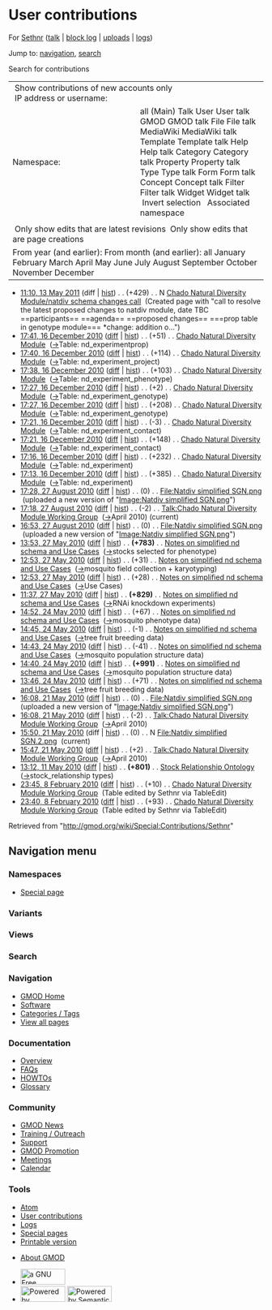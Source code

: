 <div id="mw-page-base" class="noprint">

</div>

<div id="mw-head-base" class="noprint">

</div>

<div id="content" class="mw-body" role="main">

<span id="top"></span>

<div id="mw-js-message" style="display:none;">

</div>



# <span dir="auto">User contributions</span>

<div id="bodyContent">

<div id="contentSub">

For <a
href="/mediawiki/index.php?title=User:Sethnr&amp;action=edit&amp;redlink=1"
class="new" title="User:Sethnr (page does not exist)">Sethnr</a> (<a
href="/mediawiki/index.php?title=User_talk:Sethnr&amp;action=edit&amp;redlink=1"
class="new" title="User talk:Sethnr (page does not exist)">talk</a> \|
[block
log](/mediawiki/index.php?title=Special:Log/block&page=User%3ASethnr "Special:Log/block")
\| [uploads](/wiki/Special:ListFiles/Sethnr "Special:ListFiles/Sethnr")
\| [logs](/wiki/Special:Log/Sethnr "Special:Log/Sethnr"))

</div>

<div id="jump-to-nav" class="mw-jump">

Jump to: [navigation](#mw-navigation), [search](#p-search)

</div>

<div id="mw-content-text">

Search for contributions

<table class="mw-contributions-table">
<colgroup>
<col style="width: 50%" />
<col style="width: 50%" />
</colgroup>
<tbody>
<tr class="odd">
<td colspan="2"> Show contributions of new accounts only<br />
 IP address or username:</td>
</tr>
<tr class="even">
<td class="mw-label">Namespace:</td>
<td>all (Main) Talk User User talk GMOD GMOD talk File File talk
MediaWiki MediaWiki talk Template Template talk Help Help talk Category
Category talk Property Property talk Type Type talk Form Form talk
Concept Concept talk Filter Filter talk Widget Widget talk  
 Invert selection 
 Associated namespace </td>
</tr>
<tr class="odd">
<td colspan="2"></td>
</tr>
<tr class="even">
<td colspan="2"> Only show edits that are latest revisions
 Only show edits that are page creations</td>
</tr>
<tr class="odd">
<td colspan="2">From year (and earlier): From month (and earlier): all
January February March April May June July August September October
November December</td>
</tr>
</tbody>
</table>

- <a
  href="/mediawiki/index.php?title=Chado_Natural_Diversity_Module/natdiv_schema_changes_call&amp;oldid=17682"
  class="mw-changeslist-date"
  title="Chado Natural Diversity Module/natdiv schema changes call">11:10,
  13 May 2011</a> (diff \|
  [hist](/mediawiki/index.php?title=Chado_Natural_Diversity_Module/natdiv_schema_changes_call&action=history "Chado Natural Diversity Module/natdiv schema changes call"))
  <span class="mw-changeslist-separator">. .</span>
  <span class="mw-plusminus-pos" dir="ltr"
  title="429 bytes after change">(+429)</span>‎
  <span class="mw-changeslist-separator">. .</span> N <a
  href="/wiki/Chado_Natural_Diversity_Module/natdiv_schema_changes_call"
  class="mw-contributions-title"
  title="Chado Natural Diversity Module/natdiv schema changes call">Chado
  Natural Diversity Module/natdiv schema changes call</a> ‎
  <span class="comment">(Created page with "call to resolve the latest
  proposed changes to natdiv module, date TBC ==participants==
  ==agenda== ==proposed changes== ===prop table in genotype module===
  \*change: addition o…")</span>
- <a
  href="/mediawiki/index.php?title=Chado_Natural_Diversity_Module&amp;oldid=16169"
  class="mw-changeslist-date"
  title="Chado Natural Diversity Module">17:41, 16 December 2010</a>
  ([diff](/mediawiki/index.php?title=Chado_Natural_Diversity_Module&diff=prev&oldid=16169 "Chado Natural Diversity Module")
  \|
  [hist](/mediawiki/index.php?title=Chado_Natural_Diversity_Module&action=history "Chado Natural Diversity Module"))
  <span class="mw-changeslist-separator">. .</span>
  <span class="mw-plusminus-pos" dir="ltr"
  title="18,531 bytes after change">(+51)</span>‎
  <span class="mw-changeslist-separator">. .</span>
  <a href="/wiki/Chado_Natural_Diversity_Module"
  class="mw-contributions-title"
  title="Chado Natural Diversity Module">Chado Natural Diversity
  Module</a> ‎
  <span class="comment">([→](/wiki/Chado_Natural_Diversity_Module#Table:_nd_experimentprop "Chado Natural Diversity Module")‎<span dir="auto"><span class="autocomment">Table:
  nd_experimentprop</span></span>)</span>
- <a
  href="/mediawiki/index.php?title=Chado_Natural_Diversity_Module&amp;oldid=16168"
  class="mw-changeslist-date"
  title="Chado Natural Diversity Module">17:40, 16 December 2010</a>
  ([diff](/mediawiki/index.php?title=Chado_Natural_Diversity_Module&diff=prev&oldid=16168 "Chado Natural Diversity Module")
  \|
  [hist](/mediawiki/index.php?title=Chado_Natural_Diversity_Module&action=history "Chado Natural Diversity Module"))
  <span class="mw-changeslist-separator">. .</span>
  <span class="mw-plusminus-pos" dir="ltr"
  title="18,480 bytes after change">(+114)</span>‎
  <span class="mw-changeslist-separator">. .</span>
  <a href="/wiki/Chado_Natural_Diversity_Module"
  class="mw-contributions-title"
  title="Chado Natural Diversity Module">Chado Natural Diversity
  Module</a> ‎
  <span class="comment">([→](/wiki/Chado_Natural_Diversity_Module#Table:_nd_experiment_project "Chado Natural Diversity Module")‎<span dir="auto"><span class="autocomment">Table:
  nd_experiment_project</span></span>)</span>
- <a
  href="/mediawiki/index.php?title=Chado_Natural_Diversity_Module&amp;oldid=16167"
  class="mw-changeslist-date"
  title="Chado Natural Diversity Module">17:38, 16 December 2010</a>
  ([diff](/mediawiki/index.php?title=Chado_Natural_Diversity_Module&diff=prev&oldid=16167 "Chado Natural Diversity Module")
  \|
  [hist](/mediawiki/index.php?title=Chado_Natural_Diversity_Module&action=history "Chado Natural Diversity Module"))
  <span class="mw-changeslist-separator">. .</span>
  <span class="mw-plusminus-pos" dir="ltr"
  title="18,366 bytes after change">(+103)</span>‎
  <span class="mw-changeslist-separator">. .</span>
  <a href="/wiki/Chado_Natural_Diversity_Module"
  class="mw-contributions-title"
  title="Chado Natural Diversity Module">Chado Natural Diversity
  Module</a> ‎
  <span class="comment">([→](/wiki/Chado_Natural_Diversity_Module#Table:_nd_experiment_phenotype "Chado Natural Diversity Module")‎<span dir="auto"><span class="autocomment">Table:
  nd_experiment_phenotype</span></span>)</span>
- <a
  href="/mediawiki/index.php?title=Chado_Natural_Diversity_Module&amp;oldid=16165"
  class="mw-changeslist-date"
  title="Chado Natural Diversity Module">17:27, 16 December 2010</a>
  ([diff](/mediawiki/index.php?title=Chado_Natural_Diversity_Module&diff=prev&oldid=16165 "Chado Natural Diversity Module")
  \|
  [hist](/mediawiki/index.php?title=Chado_Natural_Diversity_Module&action=history "Chado Natural Diversity Module"))
  <span class="mw-changeslist-separator">. .</span>
  <span class="mw-plusminus-pos" dir="ltr"
  title="18,263 bytes after change">(+2)</span>‎
  <span class="mw-changeslist-separator">. .</span>
  <a href="/wiki/Chado_Natural_Diversity_Module"
  class="mw-contributions-title"
  title="Chado Natural Diversity Module">Chado Natural Diversity
  Module</a> ‎
  <span class="comment">([→](/wiki/Chado_Natural_Diversity_Module#Table:_nd_experiment_genotype "Chado Natural Diversity Module")‎<span dir="auto"><span class="autocomment">Table:
  nd_experiment_genotype</span></span>)</span>
- <a
  href="/mediawiki/index.php?title=Chado_Natural_Diversity_Module&amp;oldid=16164"
  class="mw-changeslist-date"
  title="Chado Natural Diversity Module">17:27, 16 December 2010</a>
  ([diff](/mediawiki/index.php?title=Chado_Natural_Diversity_Module&diff=prev&oldid=16164 "Chado Natural Diversity Module")
  \|
  [hist](/mediawiki/index.php?title=Chado_Natural_Diversity_Module&action=history "Chado Natural Diversity Module"))
  <span class="mw-changeslist-separator">. .</span>
  <span class="mw-plusminus-pos" dir="ltr"
  title="18,261 bytes after change">(+208)</span>‎
  <span class="mw-changeslist-separator">. .</span>
  <a href="/wiki/Chado_Natural_Diversity_Module"
  class="mw-contributions-title"
  title="Chado Natural Diversity Module">Chado Natural Diversity
  Module</a> ‎
  <span class="comment">([→](/wiki/Chado_Natural_Diversity_Module#Table:_nd_experiment_genotype "Chado Natural Diversity Module")‎<span dir="auto"><span class="autocomment">Table:
  nd_experiment_genotype</span></span>)</span>
- <a
  href="/mediawiki/index.php?title=Chado_Natural_Diversity_Module&amp;oldid=16163"
  class="mw-changeslist-date"
  title="Chado Natural Diversity Module">17:21, 16 December 2010</a>
  ([diff](/mediawiki/index.php?title=Chado_Natural_Diversity_Module&diff=prev&oldid=16163 "Chado Natural Diversity Module")
  \|
  [hist](/mediawiki/index.php?title=Chado_Natural_Diversity_Module&action=history "Chado Natural Diversity Module"))
  <span class="mw-changeslist-separator">. .</span>
  <span class="mw-plusminus-neg" dir="ltr"
  title="18,053 bytes after change">(-3)</span>‎
  <span class="mw-changeslist-separator">. .</span>
  <a href="/wiki/Chado_Natural_Diversity_Module"
  class="mw-contributions-title"
  title="Chado Natural Diversity Module">Chado Natural Diversity
  Module</a> ‎
  <span class="comment">([→](/wiki/Chado_Natural_Diversity_Module#Table:_nd_experiment_contact "Chado Natural Diversity Module")‎<span dir="auto"><span class="autocomment">Table:
  nd_experiment_contact</span></span>)</span>
- <a
  href="/mediawiki/index.php?title=Chado_Natural_Diversity_Module&amp;oldid=16162"
  class="mw-changeslist-date"
  title="Chado Natural Diversity Module">17:21, 16 December 2010</a>
  ([diff](/mediawiki/index.php?title=Chado_Natural_Diversity_Module&diff=prev&oldid=16162 "Chado Natural Diversity Module")
  \|
  [hist](/mediawiki/index.php?title=Chado_Natural_Diversity_Module&action=history "Chado Natural Diversity Module"))
  <span class="mw-changeslist-separator">. .</span>
  <span class="mw-plusminus-pos" dir="ltr"
  title="18,056 bytes after change">(+148)</span>‎
  <span class="mw-changeslist-separator">. .</span>
  <a href="/wiki/Chado_Natural_Diversity_Module"
  class="mw-contributions-title"
  title="Chado Natural Diversity Module">Chado Natural Diversity
  Module</a> ‎
  <span class="comment">([→](/wiki/Chado_Natural_Diversity_Module#Table:_nd_experiment_contact "Chado Natural Diversity Module")‎<span dir="auto"><span class="autocomment">Table:
  nd_experiment_contact</span></span>)</span>
- <a
  href="/mediawiki/index.php?title=Chado_Natural_Diversity_Module&amp;oldid=16157"
  class="mw-changeslist-date"
  title="Chado Natural Diversity Module">17:16, 16 December 2010</a>
  ([diff](/mediawiki/index.php?title=Chado_Natural_Diversity_Module&diff=prev&oldid=16157 "Chado Natural Diversity Module")
  \|
  [hist](/mediawiki/index.php?title=Chado_Natural_Diversity_Module&action=history "Chado Natural Diversity Module"))
  <span class="mw-changeslist-separator">. .</span>
  <span class="mw-plusminus-pos" dir="ltr"
  title="17,908 bytes after change">(+232)</span>‎
  <span class="mw-changeslist-separator">. .</span>
  <a href="/wiki/Chado_Natural_Diversity_Module"
  class="mw-contributions-title"
  title="Chado Natural Diversity Module">Chado Natural Diversity
  Module</a> ‎
  <span class="comment">([→](/wiki/Chado_Natural_Diversity_Module#Table:_nd_experiment "Chado Natural Diversity Module")‎<span dir="auto"><span class="autocomment">Table:
  nd_experiment</span></span>)</span>
- <a
  href="/mediawiki/index.php?title=Chado_Natural_Diversity_Module&amp;oldid=16155"
  class="mw-changeslist-date"
  title="Chado Natural Diversity Module">17:13, 16 December 2010</a>
  ([diff](/mediawiki/index.php?title=Chado_Natural_Diversity_Module&diff=prev&oldid=16155 "Chado Natural Diversity Module")
  \|
  [hist](/mediawiki/index.php?title=Chado_Natural_Diversity_Module&action=history "Chado Natural Diversity Module"))
  <span class="mw-changeslist-separator">. .</span>
  <span class="mw-plusminus-pos" dir="ltr"
  title="17,676 bytes after change">(+385)</span>‎
  <span class="mw-changeslist-separator">. .</span>
  <a href="/wiki/Chado_Natural_Diversity_Module"
  class="mw-contributions-title"
  title="Chado Natural Diversity Module">Chado Natural Diversity
  Module</a> ‎
  <span class="comment">([→](/wiki/Chado_Natural_Diversity_Module#Table:_nd_experiment "Chado Natural Diversity Module")‎<span dir="auto"><span class="autocomment">Table:
  nd_experiment</span></span>)</span>
- <a
  href="/mediawiki/index.php?title=File:Natdiv_simplified_SGN.png&amp;oldid=14319"
  class="mw-changeslist-date"
  title="File:Natdiv simplified SGN.png">17:28, 27 August 2010</a>
  ([diff](/mediawiki/index.php?title=File:Natdiv_simplified_SGN.png&diff=prev&oldid=14319 "File:Natdiv simplified SGN.png")
  \|
  [hist](/mediawiki/index.php?title=File:Natdiv_simplified_SGN.png&action=history "File:Natdiv simplified SGN.png"))
  <span class="mw-changeslist-separator">. .</span>
  <span class="mw-plusminus-null" dir="ltr"
  title="0 bytes after change">(0)</span>‎
  <span class="mw-changeslist-separator">. .</span>
  <a href="/wiki/File:Natdiv_simplified_SGN.png"
  class="mw-contributions-title"
  title="File:Natdiv simplified SGN.png">File:Natdiv simplified
  SGN.png</a> ‎ <span class="comment">(uploaded a new version of
  "[Image:Natdiv simplified
  SGN.png](/wiki/File:Natdiv_simplified_SGN.png "File:Natdiv simplified SGN.png")")</span>
- <a
  href="/mediawiki/index.php?title=Talk:Chado_Natural_Diversity_Module_Working_Group&amp;oldid=14318"
  class="mw-changeslist-date"
  title="Talk:Chado Natural Diversity Module Working Group">17:18, 27
  August 2010</a>
  ([diff](/mediawiki/index.php?title=Talk:Chado_Natural_Diversity_Module_Working_Group&diff=prev&oldid=14318 "Talk:Chado Natural Diversity Module Working Group")
  \|
  [hist](/mediawiki/index.php?title=Talk:Chado_Natural_Diversity_Module_Working_Group&action=history "Talk:Chado Natural Diversity Module Working Group"))
  <span class="mw-changeslist-separator">. .</span>
  <span class="mw-plusminus-neg" dir="ltr"
  title="14,494 bytes after change">(-2)</span>‎
  <span class="mw-changeslist-separator">. .</span>
  <a href="/wiki/Talk:Chado_Natural_Diversity_Module_Working_Group"
  class="mw-contributions-title"
  title="Talk:Chado Natural Diversity Module Working Group">Talk:Chado
  Natural Diversity Module Working Group</a> ‎
  <span class="comment">([→](/wiki/Talk:Chado_Natural_Diversity_Module_Working_Group#April_2010 "Talk:Chado Natural Diversity Module Working Group")‎<span dir="auto"><span class="autocomment">April
  2010</span></span>)</span> <span class="mw-uctop">(current)</span>
- <a
  href="/mediawiki/index.php?title=File:Natdiv_simplified_SGN.png&amp;oldid=14317"
  class="mw-changeslist-date"
  title="File:Natdiv simplified SGN.png">16:53, 27 August 2010</a>
  ([diff](/mediawiki/index.php?title=File:Natdiv_simplified_SGN.png&diff=prev&oldid=14317 "File:Natdiv simplified SGN.png")
  \|
  [hist](/mediawiki/index.php?title=File:Natdiv_simplified_SGN.png&action=history "File:Natdiv simplified SGN.png"))
  <span class="mw-changeslist-separator">. .</span>
  <span class="mw-plusminus-null" dir="ltr"
  title="0 bytes after change">(0)</span>‎
  <span class="mw-changeslist-separator">. .</span>
  <a href="/wiki/File:Natdiv_simplified_SGN.png"
  class="mw-contributions-title"
  title="File:Natdiv simplified SGN.png">File:Natdiv simplified
  SGN.png</a> ‎ <span class="comment">(uploaded a new version of
  "[Image:Natdiv simplified
  SGN.png](/wiki/File:Natdiv_simplified_SGN.png "File:Natdiv simplified SGN.png")")</span>
- <a
  href="/mediawiki/index.php?title=Notes_on_simplified_nd_schema_and_Use_Cases&amp;oldid=12759"
  class="mw-changeslist-date"
  title="Notes on simplified nd schema and Use Cases">13:53, 27 May
  2010</a>
  ([diff](/mediawiki/index.php?title=Notes_on_simplified_nd_schema_and_Use_Cases&diff=prev&oldid=12759 "Notes on simplified nd schema and Use Cases")
  \|
  [hist](/mediawiki/index.php?title=Notes_on_simplified_nd_schema_and_Use_Cases&action=history "Notes on simplified nd schema and Use Cases"))
  <span class="mw-changeslist-separator">. .</span> **(+783)**‎
  <span class="mw-changeslist-separator">. .</span>
  <a href="/wiki/Notes_on_simplified_nd_schema_and_Use_Cases"
  class="mw-contributions-title"
  title="Notes on simplified nd schema and Use Cases">Notes on simplified
  nd schema and Use Cases</a> ‎
  <span class="comment">([→](/wiki/Notes_on_simplified_nd_schema_and_Use_Cases#stocks_selected_for_phenotype "Notes on simplified nd schema and Use Cases")‎<span dir="auto"><span class="autocomment">stocks
  selected for phenotype</span></span>)</span>
- <a
  href="/mediawiki/index.php?title=Notes_on_simplified_nd_schema_and_Use_Cases&amp;oldid=12758"
  class="mw-changeslist-date"
  title="Notes on simplified nd schema and Use Cases">12:53, 27 May
  2010</a>
  ([diff](/mediawiki/index.php?title=Notes_on_simplified_nd_schema_and_Use_Cases&diff=prev&oldid=12758 "Notes on simplified nd schema and Use Cases")
  \|
  [hist](/mediawiki/index.php?title=Notes_on_simplified_nd_schema_and_Use_Cases&action=history "Notes on simplified nd schema and Use Cases"))
  <span class="mw-changeslist-separator">. .</span>
  <span class="mw-plusminus-pos" dir="ltr"
  title="13,747 bytes after change">(+31)</span>‎
  <span class="mw-changeslist-separator">. .</span>
  <a href="/wiki/Notes_on_simplified_nd_schema_and_Use_Cases"
  class="mw-contributions-title"
  title="Notes on simplified nd schema and Use Cases">Notes on simplified
  nd schema and Use Cases</a> ‎
  <span class="comment">([→](/wiki/Notes_on_simplified_nd_schema_and_Use_Cases#mosquito_field_collection_.2B_karyotyping "Notes on simplified nd schema and Use Cases")‎<span dir="auto"><span class="autocomment">mosquito
  field collection + karyotyping</span></span>)</span>
- <a
  href="/mediawiki/index.php?title=Notes_on_simplified_nd_schema_and_Use_Cases&amp;oldid=12757"
  class="mw-changeslist-date"
  title="Notes on simplified nd schema and Use Cases">12:53, 27 May
  2010</a>
  ([diff](/mediawiki/index.php?title=Notes_on_simplified_nd_schema_and_Use_Cases&diff=prev&oldid=12757 "Notes on simplified nd schema and Use Cases")
  \|
  [hist](/mediawiki/index.php?title=Notes_on_simplified_nd_schema_and_Use_Cases&action=history "Notes on simplified nd schema and Use Cases"))
  <span class="mw-changeslist-separator">. .</span>
  <span class="mw-plusminus-pos" dir="ltr"
  title="13,716 bytes after change">(+28)</span>‎
  <span class="mw-changeslist-separator">. .</span>
  <a href="/wiki/Notes_on_simplified_nd_schema_and_Use_Cases"
  class="mw-contributions-title"
  title="Notes on simplified nd schema and Use Cases">Notes on simplified
  nd schema and Use Cases</a> ‎
  <span class="comment">([→](/wiki/Notes_on_simplified_nd_schema_and_Use_Cases#Use_Cases "Notes on simplified nd schema and Use Cases")‎<span dir="auto"><span class="autocomment">Use
  Cases</span></span>)</span>
- <a
  href="/mediawiki/index.php?title=Notes_on_simplified_nd_schema_and_Use_Cases&amp;oldid=12756"
  class="mw-changeslist-date"
  title="Notes on simplified nd schema and Use Cases">11:37, 27 May
  2010</a>
  ([diff](/mediawiki/index.php?title=Notes_on_simplified_nd_schema_and_Use_Cases&diff=prev&oldid=12756 "Notes on simplified nd schema and Use Cases")
  \|
  [hist](/mediawiki/index.php?title=Notes_on_simplified_nd_schema_and_Use_Cases&action=history "Notes on simplified nd schema and Use Cases"))
  <span class="mw-changeslist-separator">. .</span> **(+829)**‎
  <span class="mw-changeslist-separator">. .</span>
  <a href="/wiki/Notes_on_simplified_nd_schema_and_Use_Cases"
  class="mw-contributions-title"
  title="Notes on simplified nd schema and Use Cases">Notes on simplified
  nd schema and Use Cases</a> ‎
  <span class="comment">([→](/wiki/Notes_on_simplified_nd_schema_and_Use_Cases#RNAi_knockdown_experiments "Notes on simplified nd schema and Use Cases")‎<span dir="auto"><span class="autocomment">RNAi
  knockdown experiments</span></span>)</span>
- <a
  href="/mediawiki/index.php?title=Notes_on_simplified_nd_schema_and_Use_Cases&amp;oldid=12675"
  class="mw-changeslist-date"
  title="Notes on simplified nd schema and Use Cases">14:52, 24 May
  2010</a>
  ([diff](/mediawiki/index.php?title=Notes_on_simplified_nd_schema_and_Use_Cases&diff=prev&oldid=12675 "Notes on simplified nd schema and Use Cases")
  \|
  [hist](/mediawiki/index.php?title=Notes_on_simplified_nd_schema_and_Use_Cases&action=history "Notes on simplified nd schema and Use Cases"))
  <span class="mw-changeslist-separator">. .</span>
  <span class="mw-plusminus-pos" dir="ltr"
  title="10,367 bytes after change">(+67)</span>‎
  <span class="mw-changeslist-separator">. .</span>
  <a href="/wiki/Notes_on_simplified_nd_schema_and_Use_Cases"
  class="mw-contributions-title"
  title="Notes on simplified nd schema and Use Cases">Notes on simplified
  nd schema and Use Cases</a> ‎
  <span class="comment">([→](/wiki/Notes_on_simplified_nd_schema_and_Use_Cases#mosquito_phenotype_data "Notes on simplified nd schema and Use Cases")‎<span dir="auto"><span class="autocomment">mosquito
  phenotype data</span></span>)</span>
- <a
  href="/mediawiki/index.php?title=Notes_on_simplified_nd_schema_and_Use_Cases&amp;oldid=12674"
  class="mw-changeslist-date"
  title="Notes on simplified nd schema and Use Cases">14:45, 24 May
  2010</a>
  ([diff](/mediawiki/index.php?title=Notes_on_simplified_nd_schema_and_Use_Cases&diff=prev&oldid=12674 "Notes on simplified nd schema and Use Cases")
  \|
  [hist](/mediawiki/index.php?title=Notes_on_simplified_nd_schema_and_Use_Cases&action=history "Notes on simplified nd schema and Use Cases"))
  <span class="mw-changeslist-separator">. .</span>
  <span class="mw-plusminus-neg" dir="ltr"
  title="10,300 bytes after change">(-1)</span>‎
  <span class="mw-changeslist-separator">. .</span>
  <a href="/wiki/Notes_on_simplified_nd_schema_and_Use_Cases"
  class="mw-contributions-title"
  title="Notes on simplified nd schema and Use Cases">Notes on simplified
  nd schema and Use Cases</a> ‎
  <span class="comment">([→](/wiki/Notes_on_simplified_nd_schema_and_Use_Cases#tree_fruit_breeding_data "Notes on simplified nd schema and Use Cases")‎<span dir="auto"><span class="autocomment">tree
  fruit breeding data</span></span>)</span>
- <a
  href="/mediawiki/index.php?title=Notes_on_simplified_nd_schema_and_Use_Cases&amp;oldid=12673"
  class="mw-changeslist-date"
  title="Notes on simplified nd schema and Use Cases">14:43, 24 May
  2010</a>
  ([diff](/mediawiki/index.php?title=Notes_on_simplified_nd_schema_and_Use_Cases&diff=prev&oldid=12673 "Notes on simplified nd schema and Use Cases")
  \|
  [hist](/mediawiki/index.php?title=Notes_on_simplified_nd_schema_and_Use_Cases&action=history "Notes on simplified nd schema and Use Cases"))
  <span class="mw-changeslist-separator">. .</span>
  <span class="mw-plusminus-neg" dir="ltr"
  title="10,301 bytes after change">(-41)</span>‎
  <span class="mw-changeslist-separator">. .</span>
  <a href="/wiki/Notes_on_simplified_nd_schema_and_Use_Cases"
  class="mw-contributions-title"
  title="Notes on simplified nd schema and Use Cases">Notes on simplified
  nd schema and Use Cases</a> ‎
  <span class="comment">([→](/wiki/Notes_on_simplified_nd_schema_and_Use_Cases#mosquito_population_structure_data "Notes on simplified nd schema and Use Cases")‎<span dir="auto"><span class="autocomment">mosquito
  population structure data</span></span>)</span>
- <a
  href="/mediawiki/index.php?title=Notes_on_simplified_nd_schema_and_Use_Cases&amp;oldid=12672"
  class="mw-changeslist-date"
  title="Notes on simplified nd schema and Use Cases">14:40, 24 May
  2010</a>
  ([diff](/mediawiki/index.php?title=Notes_on_simplified_nd_schema_and_Use_Cases&diff=prev&oldid=12672 "Notes on simplified nd schema and Use Cases")
  \|
  [hist](/mediawiki/index.php?title=Notes_on_simplified_nd_schema_and_Use_Cases&action=history "Notes on simplified nd schema and Use Cases"))
  <span class="mw-changeslist-separator">. .</span> **(+991)**‎
  <span class="mw-changeslist-separator">. .</span>
  <a href="/wiki/Notes_on_simplified_nd_schema_and_Use_Cases"
  class="mw-contributions-title"
  title="Notes on simplified nd schema and Use Cases">Notes on simplified
  nd schema and Use Cases</a> ‎
  <span class="comment">([→](/wiki/Notes_on_simplified_nd_schema_and_Use_Cases#mosquito_population_structure_data "Notes on simplified nd schema and Use Cases")‎<span dir="auto"><span class="autocomment">mosquito
  population structure data</span></span>)</span>
- <a
  href="/mediawiki/index.php?title=Notes_on_simplified_nd_schema_and_Use_Cases&amp;oldid=12671"
  class="mw-changeslist-date"
  title="Notes on simplified nd schema and Use Cases">13:46, 24 May
  2010</a>
  ([diff](/mediawiki/index.php?title=Notes_on_simplified_nd_schema_and_Use_Cases&diff=prev&oldid=12671 "Notes on simplified nd schema and Use Cases")
  \|
  [hist](/mediawiki/index.php?title=Notes_on_simplified_nd_schema_and_Use_Cases&action=history "Notes on simplified nd schema and Use Cases"))
  <span class="mw-changeslist-separator">. .</span>
  <span class="mw-plusminus-pos" dir="ltr"
  title="9,351 bytes after change">(+71)</span>‎
  <span class="mw-changeslist-separator">. .</span>
  <a href="/wiki/Notes_on_simplified_nd_schema_and_Use_Cases"
  class="mw-contributions-title"
  title="Notes on simplified nd schema and Use Cases">Notes on simplified
  nd schema and Use Cases</a> ‎
  <span class="comment">([→](/wiki/Notes_on_simplified_nd_schema_and_Use_Cases#tree_fruit_breeding_data "Notes on simplified nd schema and Use Cases")‎<span dir="auto"><span class="autocomment">tree
  fruit breeding data</span></span>)</span>
- <a
  href="/mediawiki/index.php?title=File:Natdiv_simplified_SGN.png&amp;oldid=12632"
  class="mw-changeslist-date"
  title="File:Natdiv simplified SGN.png">16:08, 21 May 2010</a>
  ([diff](/mediawiki/index.php?title=File:Natdiv_simplified_SGN.png&diff=prev&oldid=12632 "File:Natdiv simplified SGN.png")
  \|
  [hist](/mediawiki/index.php?title=File:Natdiv_simplified_SGN.png&action=history "File:Natdiv simplified SGN.png"))
  <span class="mw-changeslist-separator">. .</span>
  <span class="mw-plusminus-null" dir="ltr"
  title="0 bytes after change">(0)</span>‎
  <span class="mw-changeslist-separator">. .</span>
  <a href="/wiki/File:Natdiv_simplified_SGN.png"
  class="mw-contributions-title"
  title="File:Natdiv simplified SGN.png">File:Natdiv simplified
  SGN.png</a> ‎ <span class="comment">(uploaded a new version of
  "[Image:Natdiv simplified
  SGN.png](/wiki/File:Natdiv_simplified_SGN.png "File:Natdiv simplified SGN.png")")</span>
- <a
  href="/mediawiki/index.php?title=Talk:Chado_Natural_Diversity_Module_Working_Group&amp;oldid=12631"
  class="mw-changeslist-date"
  title="Talk:Chado Natural Diversity Module Working Group">16:08, 21 May
  2010</a>
  ([diff](/mediawiki/index.php?title=Talk:Chado_Natural_Diversity_Module_Working_Group&diff=prev&oldid=12631 "Talk:Chado Natural Diversity Module Working Group")
  \|
  [hist](/mediawiki/index.php?title=Talk:Chado_Natural_Diversity_Module_Working_Group&action=history "Talk:Chado Natural Diversity Module Working Group"))
  <span class="mw-changeslist-separator">. .</span>
  <span class="mw-plusminus-neg" dir="ltr"
  title="13,561 bytes after change">(-2)</span>‎
  <span class="mw-changeslist-separator">. .</span>
  <a href="/wiki/Talk:Chado_Natural_Diversity_Module_Working_Group"
  class="mw-contributions-title"
  title="Talk:Chado Natural Diversity Module Working Group">Talk:Chado
  Natural Diversity Module Working Group</a> ‎
  <span class="comment">([→](/wiki/Talk:Chado_Natural_Diversity_Module_Working_Group#April_2010 "Talk:Chado Natural Diversity Module Working Group")‎<span dir="auto"><span class="autocomment">April
  2010</span></span>)</span>
- <a
  href="/mediawiki/index.php?title=File:Natdiv_simplified_SGN.2.png&amp;oldid=12630"
  class="mw-changeslist-date"
  title="File:Natdiv simplified SGN.2.png">15:50, 21 May 2010</a> (diff
  \|
  [hist](/mediawiki/index.php?title=File:Natdiv_simplified_SGN.2.png&action=history "File:Natdiv simplified SGN.2.png"))
  <span class="mw-changeslist-separator">. .</span>
  <span class="mw-plusminus-null" dir="ltr"
  title="0 bytes after change">(0)</span>‎
  <span class="mw-changeslist-separator">. .</span> N
  <a href="/wiki/File:Natdiv_simplified_SGN.2.png"
  class="mw-contributions-title"
  title="File:Natdiv simplified SGN.2.png">File:Natdiv simplified
  SGN.2.png</a> ‎ <span class="mw-uctop">(current)</span>
- <a
  href="/mediawiki/index.php?title=Talk:Chado_Natural_Diversity_Module_Working_Group&amp;oldid=12629"
  class="mw-changeslist-date"
  title="Talk:Chado Natural Diversity Module Working Group">15:47, 21 May
  2010</a>
  ([diff](/mediawiki/index.php?title=Talk:Chado_Natural_Diversity_Module_Working_Group&diff=prev&oldid=12629 "Talk:Chado Natural Diversity Module Working Group")
  \|
  [hist](/mediawiki/index.php?title=Talk:Chado_Natural_Diversity_Module_Working_Group&action=history "Talk:Chado Natural Diversity Module Working Group"))
  <span class="mw-changeslist-separator">. .</span>
  <span class="mw-plusminus-pos" dir="ltr"
  title="13,563 bytes after change">(+2)</span>‎
  <span class="mw-changeslist-separator">. .</span>
  <a href="/wiki/Talk:Chado_Natural_Diversity_Module_Working_Group"
  class="mw-contributions-title"
  title="Talk:Chado Natural Diversity Module Working Group">Talk:Chado
  Natural Diversity Module Working Group</a> ‎
  <span class="comment">([→](/wiki/Talk:Chado_Natural_Diversity_Module_Working_Group#April_2010 "Talk:Chado Natural Diversity Module Working Group")‎<span dir="auto"><span class="autocomment">April
  2010</span></span>)</span>
- <a
  href="/mediawiki/index.php?title=Stock_Relationship_Ontology&amp;oldid=12517"
  class="mw-changeslist-date" title="Stock Relationship Ontology">13:12,
  11 May 2010</a>
  ([diff](/mediawiki/index.php?title=Stock_Relationship_Ontology&diff=prev&oldid=12517 "Stock Relationship Ontology")
  \|
  [hist](/mediawiki/index.php?title=Stock_Relationship_Ontology&action=history "Stock Relationship Ontology"))
  <span class="mw-changeslist-separator">. .</span> **(+801)**‎
  <span class="mw-changeslist-separator">. .</span>
  <a href="/wiki/Stock_Relationship_Ontology"
  class="mw-contributions-title" title="Stock Relationship Ontology">Stock
  Relationship Ontology</a> ‎
  <span class="comment">([→](/wiki/Stock_Relationship_Ontology#stock_relationship_types "Stock Relationship Ontology")‎<span dir="auto"><span class="autocomment">stock_relationship
  types</span></span>)</span>
- <a
  href="/mediawiki/index.php?title=Chado_Natural_Diversity_Module_Working_Group&amp;oldid=11919"
  class="mw-changeslist-date"
  title="Chado Natural Diversity Module Working Group">23:45, 8 February
  2010</a>
  ([diff](/mediawiki/index.php?title=Chado_Natural_Diversity_Module_Working_Group&diff=prev&oldid=11919 "Chado Natural Diversity Module Working Group")
  \|
  [hist](/mediawiki/index.php?title=Chado_Natural_Diversity_Module_Working_Group&action=history "Chado Natural Diversity Module Working Group"))
  <span class="mw-changeslist-separator">. .</span>
  <span class="mw-plusminus-pos" dir="ltr"
  title="4,654 bytes after change">(+10)</span>‎
  <span class="mw-changeslist-separator">. .</span>
  <a href="/wiki/Chado_Natural_Diversity_Module_Working_Group"
  class="mw-contributions-title"
  title="Chado Natural Diversity Module Working Group">Chado Natural
  Diversity Module Working Group</a> ‎ <span class="comment">(Table
  edited by Sethnr via TableEdit)</span>
- <a
  href="/mediawiki/index.php?title=Chado_Natural_Diversity_Module_Working_Group&amp;oldid=11918"
  class="mw-changeslist-date"
  title="Chado Natural Diversity Module Working Group">23:40, 8 February
  2010</a>
  ([diff](/mediawiki/index.php?title=Chado_Natural_Diversity_Module_Working_Group&diff=prev&oldid=11918 "Chado Natural Diversity Module Working Group")
  \|
  [hist](/mediawiki/index.php?title=Chado_Natural_Diversity_Module_Working_Group&action=history "Chado Natural Diversity Module Working Group"))
  <span class="mw-changeslist-separator">. .</span>
  <span class="mw-plusminus-pos" dir="ltr"
  title="4,644 bytes after change">(+93)</span>‎
  <span class="mw-changeslist-separator">. .</span>
  <a href="/wiki/Chado_Natural_Diversity_Module_Working_Group"
  class="mw-contributions-title"
  title="Chado Natural Diversity Module Working Group">Chado Natural
  Diversity Module Working Group</a> ‎ <span class="comment">(Table
  edited by Sethnr via TableEdit)</span>

</div>

<div class="printfooter">

Retrieved from "<http://gmod.org/wiki/Special:Contributions/Sethnr>"

</div>

<div id="catlinks" class="catlinks catlinks-allhidden">

</div>

<div class="visualClear">

</div>

</div>

</div>

<div id="mw-navigation">

## Navigation menu

<div id="mw-head">



<div id="left-navigation">

<div id="p-namespaces" class="vectorTabs" role="navigation"
aria-labelledby="p-namespaces-label">

### Namespaces

- <span id="ca-nstab-special">[Special
  page](/wiki/Special:Contributions/Sethnr "This is a special page, you cannot edit the page itself")</span>

</div>

<div id="p-variants" class="vectorMenu emptyPortlet" role="navigation"
aria-labelledby="p-variants-label">

### 

### Variants[](#)

<div class="menu">

</div>

</div>

</div>

<div id="right-navigation">

<div id="p-views" class="vectorTabs emptyPortlet" role="navigation"
aria-labelledby="p-views-label">

### Views

</div>



</div>

<div id="p-search" role="search">

### Search

<div id="simpleSearch">

</div>

</div>

</div>

</div>

<div id="mw-panel">

<div id="p-logo" role="banner">

<a href="/wiki/Main_Page"
style="background-image: url(http://gmod.org/images/GMOD-cogs.png);"
title="Visit the main page"></a>

</div>

<div id="p-Navigation" class="portal" role="navigation"
aria-labelledby="p-Navigation-label">

### Navigation

<div class="body">

- <span id="n-GMOD-Home">[GMOD Home](/wiki/Main_Page)</span>
- <span id="n-Software">[Software](/wiki/GMOD_Components)</span>
- <span id="n-Categories-.2F-Tags">[Categories /
  Tags](/wiki/Categories)</span>
- <span id="n-View-all-pages">[View all
  pages](/wiki/Special:AllPages)</span>

</div>

</div>

<div id="p-Documentation" class="portal" role="navigation"
aria-labelledby="p-Documentation-label">

### Documentation

<div class="body">

- <span id="n-Overview">[Overview](/wiki/Overview)</span>
- <span id="n-FAQs">[FAQs](/wiki/Category:FAQ)</span>
- <span id="n-HOWTOs">[HOWTOs](/wiki/Category:HOWTO)</span>
- <span id="n-Glossary">[Glossary](/wiki/Glossary)</span>

</div>

</div>

<div id="p-Community" class="portal" role="navigation"
aria-labelledby="p-Community-label">

### Community

<div class="body">

- <span id="n-GMOD-News">[GMOD News](/wiki/GMOD_News)</span>
- <span id="n-Training-.2F-Outreach">[Training /
  Outreach](/wiki/Training_and_Outreach)</span>
- <span id="n-Support">[Support](/wiki/Support)</span>
- <span id="n-GMOD-Promotion">[GMOD
  Promotion](/wiki/GMOD_Promotion)</span>
- <span id="n-Meetings">[Meetings](/wiki/Meetings)</span>
- <span id="n-Calendar">[Calendar](/wiki/Calendar)</span>

</div>

</div>

<div id="p-tb" class="portal" role="navigation"
aria-labelledby="p-tb-label">

### Tools

<div class="body">

- <span id="feedlinks"><a
  href="http://gmod.org/mediawiki/index.php?title=Special:Contributions/Sethnr&amp;feed=atom"
  id="feed-atom" class="feedlink" rel="alternate"
  type="application/atom+xml" title="Atom feed for this page">Atom</a></span>
- <span id="t-contributions">[User
  contributions](/wiki/Special:Contributions/Sethnr "A list of contributions of this user")</span>
- <span id="t-log">[Logs](/wiki/Special:Log/Sethnr)</span>
- <span id="t-specialpages"><a href="/wiki/Special:SpecialPages" accesskey="q"
  title="A list of all special pages [q]">Special pages</a></span>
- <span id="t-print"><a
  href="/mediawiki/index.php?title=Special:Contributions/Sethnr&amp;printable=yes"
  rel="alternate" accesskey="p"
  title="Printable version of this page [p]">Printable version</a></span>

</div>

</div>

</div>

</div>

<div id="footer" role="contentinfo">

- <span id="footer-places-about">[About
  GMOD](/wiki/GMOD:About "GMOD:About")</span>

<!-- -->

- <span id="footer-copyrightico">[<img src="http://www.gnu.org/graphics/gfdl-logo-small.png" width="88"
  height="31" alt="a GNU Free Documentation License" />](http://www.gnu.org/licenses/fdl-1.3.html)</span>
- <span id="footer-poweredbyico">[<img src="/mediawiki/skins/common/images/poweredby_mediawiki_88x31.png"
  width="88" height="31" alt="Powered by MediaWiki" />](//www.mediawiki.org/)
  [<img
  src="/mediawiki/extensions/SemanticMediaWiki/includes/../resources/images/smw_button.png"
  width="88" height="31" alt="Powered by Semantic MediaWiki" />](https://www.semantic-mediawiki.org/wiki/Semantic_MediaWiki)</span>

<div style="clear:both">

</div>

</div>
